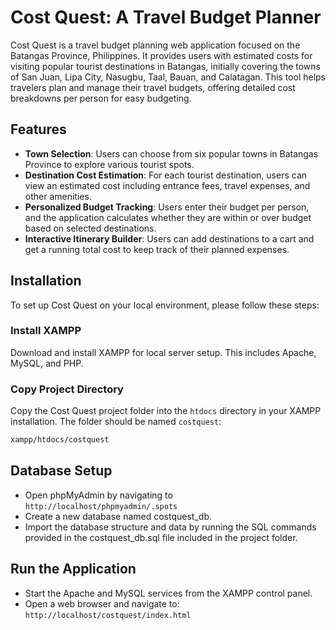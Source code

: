# Cost Quest: A Travel Budget Planner

Cost Quest is a travel budget planning web application focused on the Batangas Province, Philippines. It provides users with estimated costs for visiting popular tourist destinations in Batangas, initially covering the towns of San Juan, Lipa City, Nasugbu, Taal, Bauan, and Calatagan. This tool helps travelers plan and manage their travel budgets, offering detailed cost breakdowns per person for easy budgeting.

## Features

- **Town Selection**: Users can choose from six popular towns in Batangas Province to explore various tourist spots.
- **Destination Cost Estimation**: For each tourist destination, users can view an estimated cost including entrance fees, travel expenses, and other amenities.
- **Personalized Budget Tracking**: Users enter their budget per person, and the application calculates whether they are within or over budget based on selected destinations.
- **Interactive Itinerary Builder**: Users can add destinations to a cart and get a running total cost to keep track of their planned expenses.

## Installation

To set up Cost Quest on your local environment, please follow these steps:

### Install XAMPP

Download and install XAMPP for local server setup. This includes Apache, MySQL, and PHP.

### Copy Project Directory

Copy the Cost Quest project folder into the `htdocs` directory in your XAMPP installation. The folder should be named `costquest`:

```bash
xampp/htdocs/costquest
```

## Database Setup

- Open phpMyAdmin by navigating to ```http://localhost/phpmyadmin/.spots```
- Create a new database named costquest_db.
- Import the database structure and data by running the SQL commands provided in the costquest_db.sql file included in the project folder.

## Run the Application

- Start the Apache and MySQL services from the XAMPP control panel.
- Open a web browser and navigate to:  ```http://localhost/costquest/index.html ```
